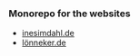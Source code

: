 ### Monorepo for the websites
* [inesimdahl.de](https://inesimdahl.de)
* [lönneker.de](https://lönneker.de)